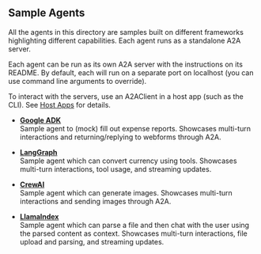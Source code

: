 ## Sample Agents

All the agents in this directory are samples built on different frameworks highlighting different capabilities. Each agent runs as a standalone A2A server. 

Each agent can be run as its own A2A server with the instructions on its README. By default, each will run on a separate port on localhost (you can use command line arguments to override).

To interact with the servers, use an A2AClient in a host app (such as the CLI). See [Host Apps](/python/hosts/README.md) for details.

* [**Google ADK**](/python/agents/google_adk/README.md)  
Sample agent to (mock) fill out expense reports. Showcases multi-turn interactions and returning/replying to webforms through A2A.

* [**LangGraph**](/python/agents/langgraph/README.md)  
Sample agent which can convert currency using tools. Showcases multi-turn interactions, tool usage, and streaming updates. 

* [**CrewAI**](/python/agents/crewai/README.md)  
Sample agent which can generate images. Showcases multi-turn interactions and sending images through A2A.

* [**LlamaIndex**](/python/agents/llama_index_file_chat/README.md)  
Sample agent which can parse a file and then chat with the user using the parsed content as context. Showcases multi-turn interactions, file upload and parsing, and streaming updates. 
